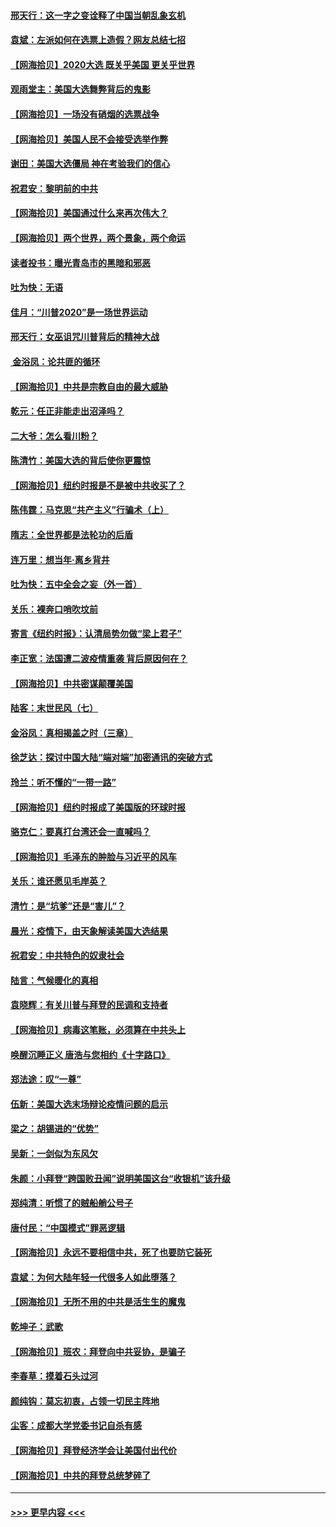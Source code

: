 #### [邢天行：这一字之变诠释了中国当朝乱象玄机](../pages/nsc993/n12533446.md?t=11081951) 
#### [袁斌：左派如何在选票上造假？网友总结七招](../pages/nsc993/n12533180.md?t=11081951) 
#### [【网海拾贝】2020大选 既关乎美国 更关乎世界](../pages/nsc993/n12533161.md?t=11081951) 
#### [观雨堂主：美国大选舞弊背后的鬼影](../pages/nsc993/n12533153.md?t=11081951) 
#### [【网海拾贝】一场没有硝烟的选票战争](../pages/nsc993/n12531883.md?t=11081951) 
#### [【网海拾贝】美国人民不会接受选举作弊](../pages/nsc993/n12528850.md?t=11081951) 
#### [谢田：美国大选僵局 神在考验我们的信心](../pages/nsc993/n12527932.md?t=11081951) 
#### [祝君安：黎明前的中共](../pages/nsc993/n12524071.md?t=11081951) 
#### [【网海拾贝】美国通过什么来再次伟大？](../pages/nsc993/n12523844.md?t=11081951) 
#### [【网海拾贝】两个世界，两个景象，两个命运](../pages/nsc993/n12521419.md?t=11081951) 
#### [读者投书：曝光青岛市的黑暗和邪恶](../pages/nsc993/n12520988.md?t=11081951) 
#### [吐为快：无语](../pages/nsc993/n12518588.md?t=11081951) 
#### [佳月：“川普2020”是一场世界运动](../pages/nsc993/n12518581.md?t=11081951) 
#### [邢天行：女巫诅咒川普背后的精神大战](../pages/nsc993/n12517257.md?t=11081951) 
#### [ 金浴凤：论共匪的循环](../pages/nsc993/n12517133.md?t=11081951) 
#### [【网海拾贝】中共是宗教自由的最大威胁](../pages/nsc993/n12516879.md?t=11081951) 
#### [乾元：任正非能走出沼泽吗？](../pages/nsc993/n12515831.md?t=11081951) 
#### [二大爷：怎么看川粉？](../pages/nsc993/n12515820.md?t=11081951) 
#### [陈清竹：美国大选的背后使你更震惊](../pages/nsc993/n12515589.md?t=11081951) 
#### [【网海拾贝】纽约时报是不是被中共收买了？](../pages/nsc993/n12515122.md?t=11081951) 
#### [陈伟霆：马克思“共产主义”行骗术（上）](../pages/nsc993/n12510217.md?t=11081951) 
#### [隋志：全世界都是法轮功的后盾](../pages/nsc993/n12510636.md?t=11081951) 
#### [连万里：想当年‧离乡背井](../pages/nsc993/n12510623.md?t=11081951) 
#### [吐为快：五中全会之妄（外一首）](../pages/nsc993/n12510470.md?t=11081951) 
#### [关乐：裸奔口哨吹坟前](../pages/nsc993/n12510403.md?t=11081951) 
#### [寄言《纽约时报》：认清局势勿做“梁上君子”](../pages/nsc993/n12510042.md?t=11081951) 
#### [李正宽：法国遭二波疫情重袭 背后原因何在？](../pages/nsc993/n12509971.md?t=11081951) 
#### [【网海拾贝】中共密谋颠覆美国](../pages/nsc993/n12509816.md?t=11081951) 
#### [陆客：末世民风（七）](../pages/nsc993/n12507822.md?t=11081951) 
#### [金浴凤：真相揭盖之时（三章）](../pages/nsc993/n12507804.md?t=11081951) 
#### [徐芝达：探讨中国大陆“端对端”加密通讯的突破方式](../pages/nsc993/n12507682.md?t=11081951) 
#### [玲兰：听不懂的“一带一路”](../pages/nsc993/n12507669.md?t=11081951) 
#### [【网海拾贝】纽约时报成了美国版的环球时报](../pages/nsc993/n12507053.md?t=11081951) 
#### [骆克仁：要真打台湾还会一直喊吗？](../pages/nsc993/n12506843.md?t=11081951) 
#### [【网海拾贝】毛泽东的肿脸与习近平的风车](../pages/nsc993/n12504537.md?t=11081951) 
#### [关乐：谁还愿见毛岸英？](../pages/nsc993/n12503866.md?t=11081951) 
#### [清竹：是“坑爹”还是“害儿”？](../pages/nsc993/n12503034.md?t=11081951) 
#### [晨光：疫情下，由天象解读美国大选结果](../pages/nsc993/n12502536.md?t=11081951) 
#### [祝君安：中共特色的奴隶社会](../pages/nsc993/n12501529.md?t=11081951) 
#### [陆言：气候暖化的真相](../pages/nsc993/n12501183.md?t=11081951) 
#### [袁晓辉：有关川普与拜登的民调和支持者](../pages/nsc993/n12500433.md?t=11081951) 
#### [【网海拾贝】病毒这笔账，必须算在中共头上](../pages/nsc993/n12500320.md?t=11081951) 
#### [唤醒沉睡正义 唐浩与您相约《十字路口》](../pages/nsc993/n12497980.md?t=11081951) 
#### [郑法途：叹“一尊”](../pages/nsc993/n12498837.md?t=11081951) 
#### [伍新：美国大选末场辩论疫情问题的启示](../pages/nsc993/n12498829.md?t=11081951) 
#### [梁之：胡锡进的“优势”](../pages/nsc993/n12498780.md?t=11081951) 
#### [吴新：一剑似为东风欠](../pages/nsc993/n12498772.md?t=11081951) 
#### [朱颜：小拜登“跨国败丑闻”说明美国这台“收银机”该升级](../pages/nsc993/n12498731.md?t=11081951) 
#### [郑纯清：听惯了的贼船艄公号子](../pages/nsc993/n12498721.md?t=11081951) 
#### [唐付民：“中国模式”罪恶逻辑](../pages/nsc993/n12498310.md?t=11081951) 
#### [【网海拾贝】永远不要相信中共，死了也要防它装死](../pages/nsc993/n12498162.md?t=11081951) 
#### [袁斌：为何大陆年轻一代很多人如此堕落？](../pages/nsc993/n12495696.md?t=11081951) 
#### [【网海拾贝】无所不用的中共是活生生的魔鬼](../pages/nsc993/n12495621.md?t=11081951) 
#### [乾坤子：武歌](../pages/nsc993/n12493391.md?t=11081951) 
#### [【网海拾贝】班农：拜登向中共妥协，是骗子](../pages/nsc993/n12492877.md?t=11081951) 
#### [李春草：摸着石头过河](../pages/nsc993/n12491121.md?t=11081951) 
#### [颜纯钩：莫忘初衷，占领一切民主阵地](../pages/nsc993/n12490965.md?t=11081951) 
#### [尘客：成都大学党委书记自杀有感](../pages/nsc993/n12490950.md?t=11081951) 
#### [【网海拾贝】拜登经济学会让美国付出代价](../pages/nsc993/n12489662.md?t=11081951) 
#### [【网海拾贝】中共的拜登总统梦碎了](../pages/nsc993/n12487896.md?t=11081951) 

----
#### [ >>> 更早内容 <<< ](../indexes/nsc993-earlier.md)
